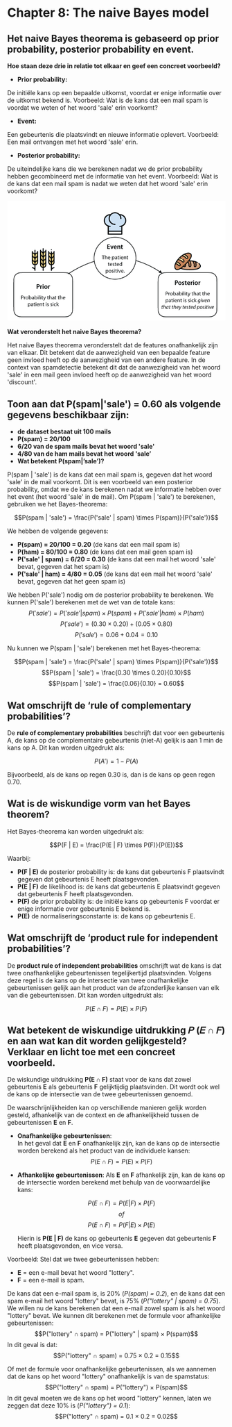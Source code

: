 # Chapter 8: The naive Bayes model

## Het naive Bayes theorema is gebaseerd op prior probability, posterior probability en event.
**Hoe staan deze drie in relatie tot elkaar en geef een concreet voorbeeld?**

- **Prior probability:** 

De initiële kans op een bepaalde uitkomst, voordat er enige informatie over de uitkomst bekend is. Voorbeeld: Wat is de kans dat een mail spam is voordat we weten of het woord 'sale' erin voorkomt?

- **Event:** 

Een gebeurtenis die plaatsvindt en nieuwe informatie oplevert. Voorbeeld: Een mail ontvangen met het woord 'sale' erin.

- **Posterior probability:** 

De uiteindelijke kans die we berekenen nadat we de prior probability hebben gecombineerd met de informatie van het event. Voorbeeld: Wat is de kans dat een mail spam is nadat we weten dat het woord 'sale' erin voorkomt?

![Naive Bayes](./Images/NaiveBayes.png)


**Wat veronderstelt het naive Bayes theorema?**

Het naive Bayes theorema veronderstelt dat de features onafhankelijk zijn van elkaar. Dit betekent dat de aanwezigheid van een bepaalde feature geen invloed heeft op de aanwezigheid van een andere feature. In de context van spamdetectie betekent dit dat de aanwezigheid van het woord 'sale' in een mail geen invloed heeft op de aanwezigheid van het woord 'discount'.

## Toon aan dat P(spam|'sale') = 0.60 als volgende gegevens beschikbaar zijn:
- **de dataset bestaat uit 100 mails**
- **P(spam) = 20/100**
- **6/20 van de spam mails bevat het woord 'sale'**
- **4/80 van de ham mails bevat het woord 'sale’**
- **Wat betekent P(spam|’sale’)?**

P(spam | 'sale') is de kans dat een mail spam is, gegeven dat het woord 'sale' in de mail voorkomt. Dit is een voorbeeld van een posterior probability, omdat we de kans berekenen nadat we informatie hebben over het event (het woord 'sale' in de mail).
Om P(spam | 'sale') te berekenen, gebruiken we het Bayes-theorema:

$$P(spam | 'sale') = \frac{P('sale' | spam) \times P(spam)}{P('sale')}$$

We hebben de volgende gegevens:
- **P(spam) = 20/100 = 0.20** (de kans dat een mail spam is)
- **P(ham) = 80/100 = 0.80** (de kans dat een mail geen spam is)
- **P('sale' | spam) = 6/20 = 0.30** (de kans dat een mail het woord 'sale' bevat, gegeven dat het spam is)
- **P('sale' | ham) = 4/80 = 0.05** (de kans dat een mail het woord 'sale' bevat, gegeven dat het geen spam is)

We hebben P('sale') nodig om de posterior probability te berekenen. We kunnen P('sale') berekenen met de wet van de totale kans:
$$P('sale') = P('sale' | spam) \times P(spam) + P('sale' | ham) \times P(ham)$$
$$P('sale') = (0.30 \times 0.20) + (0.05 \times 0.80)$$
$$P('sale') = 0.06 + 0.04 = 0.10$$

Nu kunnen we P(spam | 'sale') berekenen met het Bayes-theorema:

$$P(spam | 'sale') = \frac{P('sale' | spam) \times P(spam)}{P('sale')}$$
$$P(spam | 'sale') = \frac{0.30 \times 0.20}{0.10}$$
$$P(spam | 'sale') = \frac{0.06}{0.10} = 0.60$$


## Wat omschrijft de ‘rule of complementary probabilities’?
De **rule of complementary probabilities** beschrijft dat voor een gebeurtenis A, de kans op de complementaire gebeurtenis (niet-A) gelijk is aan 1 min de kans op A. Dit kan worden uitgedrukt als:

$$P(A') = 1 - P(A)$$

Bijvoorbeeld, als de kans op regen 0.30 is, dan is de kans op geen regen 0.70.

## Wat is de wiskundige vorm van het Bayes theorem?
Het Bayes-theorema kan worden uitgedrukt als:

$$P(F | E) = \frac{P(E | F) \times P(F)}{P(E)}$$

Waarbij:
- **P(F | E)** de posterior probability is: de kans dat gebeurtenis F plaatsvindt gegeven dat gebeurtenis E heeft plaatsgevonden.
- **P(E | F)** de likelihood is: de kans dat gebeurtenis E plaatsvindt gegeven dat gebeurtenis F heeft plaatsgevonden.
- **P(F)** de prior probability is: de initiële kans op gebeurtenis F voordat er enige informatie over gebeurtenis E bekend is.
- **P(E)** de normaliseringsconstante is: de kans op gebeurtenis E.

## Wat omschrijft de ‘product rule for independent probabilities’?

De **product rule of independent probabilities** omschrijft wat de kans is dat twee onafhankelijke gebeurtenissen tegelijkertijd plaatsvinden. Volgens deze regel is de kans op de intersectie van twee onafhankelijke gebeurtenissen gelijk aan het product van de afzonderlijke kansen van elk van die gebeurtenissen. Dit kan worden uitgedrukt als: 

$$P(E ∩ F) = P(E) × P(F)$$

## Wat betekent de wiskundige uitdrukking 𝑃 (𝐸 ∩ 𝐹) en aan wat kan dit worden gelijkgesteld? Verklaar en licht toe met een concreet voorbeeld.

De wiskundige uitdrukking **P(E ∩ F)** staat voor de kans dat zowel gebeurtenis **E** als gebeurtenis **F** gelijktijdig plaatsvinden. Dit wordt ook wel de kans op de intersectie van de twee gebeurtenissen genoemd.

De waarschrijnlijkheiden kan op verschillende manieren gelijk worden gesteld, afhankelijk van de context en de afhankelijkheid tussen de gebeurtenissen **E** en **F**.
- **Onafhankelijke gebeurtenissen**:  
  In het geval dat **E** en **F** onafhankelijk zijn, kan de kans op de intersectie worden berekend als het product van de individuele kansen:  
  $$P(E ∩ F) = P(E) × P(F)$$

- **Afhankelijke gebeurtenissen**:
  Als **E** en **F** afhankelijk zijn, kan de kans op de intersectie worden berekend met behulp van de voorwaardelijke kans:

  $$P(E ∩ F) = P(E | F) × P(F)$$
  $$of$$
  $$P(E ∩ F) = P(F | E) × P(E)$$

  Hierin is **P(E | F)** de kans op gebeurtenis **E** gegeven dat gebeurtenis **F** heeft plaatsgevonden, en vice versa.

Voorbeeld:
Stel dat we twee gebeurtenissen hebben:
- **E** = een e-mail bevat het woord "lottery".
- **F** = een e-mail is spam.

De kans dat een e-mail spam is, is 20% (*P(spam) = 0.2*), en de kans dat een spam e-mail het woord "lottery" bevat, is 75% (*P("lottery" | spam) = 0.75*). We willen nu de kans berekenen dat een e-mail zowel spam is als het woord "lottery" bevat.
We kunnen dit berekenen met de formule voor afhankelijke gebeurtenissen:
$$P("lottery" ∩ spam) = P("lottery" | spam) × P(spam)$$
In dit geval is dat:
$$P("lottery" ∩ spam) = 0.75 × 0.2 = 0.15$$

Of met de formule voor onafhankelijke gebeurtenissen, als we aannemen dat de kans op het woord "lottery" onafhankelijk is van de spamstatus:
$$P("lottery" ∩ spam) = P("lottery") × P(spam)$$
In dit geval moeten we de kans op het woord "lottery" kennen, laten we zeggen dat deze 10% is (*P("lottery") = 0.1*):
$$P("lottery" ∩ spam) = 0.1 × 0.2 = 0.02$$